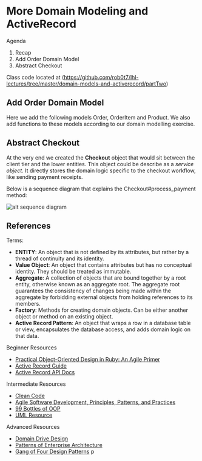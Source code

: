 # More Domain Modeling and ActiveRecord

Agenda

1. Recap
2. Add Order Domain Model
3. Abstract Checkout

Class code located at
(https://github.com/rob0t7/lhl-lectures/tree/master/domain-models-and-activerecord/partTwo)

## Add Order Domain Model

Here we add the following models Order, OrderItem and Product. We also
add functions to these models according to our domain modelling
exercise.

## Abstract Checkout

At the very end we created the **Checkout** object that would sit
between the client tier and the lower entities. This object could be
describe as a *service object*. It directly stores the domain logic
specific to the checkout workflow, like sending payment receipts.

Below is a sequence diagram that explains the Checkout#process_payment
method:

![alt sequence diagram](https://github.com/rob0t7/lhl-lectures/blob/master/domain-models-and-activerecord/partTwo/sequence.png)
## References

Terms:

* **ENTITY**: An object that is not defined by its attributes, but
  rather by a thread of continuity and its identity.
* **Value Object**: An object that contains attributes but has no
  conceptual identity. They should be treated as immutable.
* **Aggregate**: A collection of objects that are bound together by a
  root entity, otherwise known as an aggregate root. The aggregate
  root guarantees the consistency of changes being made within the
  aggregate by forbidding external objects from holding references to
  its members.
* **Factory**: Methods for creating domain objects. Can be either
another object or method on an existing object.
* **Active Record Pattern**: An object that wraps a row in a database
  table or view, encapsulates the database access, and adds domain
  logic on that data.

Beginner Resources

* [Practical Object-Oriented Design in Ruby: An Agile
  Primer](https://www.amazon.ca/Practical-Object-Oriented-Design-Ruby-Primer/dp/0321721330/ref=sr_1_1?ie=UTF8&qid=1527009549&sr=8-1&keywords=Practical+Object-Oriented+Design+in+Ruby%3A+An+Agile+Primer)
* [Active Record Guide](http://guides.rubyonrails.org/)
* [Active Record API Docs](http://api.rubyonrails.org/)

Intermediate Resources

* [Clean
  Code](https://www.amazon.com/Clean-Code-Handbook-Software-Craftsmanship/dp/0132350882/ref=sr_1_1?s=books&ie=UTF8&qid=1527009602&sr=1-1&keywords=clean+code&dpID=515iEcDr1GL&preST=_SX218_BO1,204,203,200_QL40_&dpSrc=srch)
* [Agile Software Development, Principles, Patterns, and Practices](https://www.amazon.com/Software-Development-Principles-Patterns-Practices/dp/0135974445/ref=asap_bc?ie=UTF8)
* [99 Bottles of OOP](https://sandimetz.dpdcart.com/)
* [UML Resource](https://www.amazon.ca/UML-Distilled-Standard-Modeling-Language/dp/0321193687/ref=sr_1_1?s=books&ie=UTF8&qid=1527009685&sr=1-1&keywords=uml)

Advanced Resources

* [Domain Drive Design](https://www.amazon.ca/Domain-Driven-Design-Tackling-Complexity-Software/dp/0321125215/ref=sr_1_1?s=books&ie=UTF8&qid=1527009704&sr=1-1&keywords=domain+driven+design)
* [Patterns of Enterprise Architecture](https://www.amazon.ca/Patterns-Enterprise-Application-Architecture-Martin/dp/0321127420/ref=sr_1_2?s=books&ie=UTF8&qid=1527009718&sr=1-2&keywords=fowler)
* [Gang of Four Design Patterns](https://www.amazon.ca/Design-Patterns-Elements-Reusable-Object-Oriented/dp/0201633612/ref=sr_1_1?s=books&ie=UTF8&qid=1527009743&sr=1-1&keywords=design+patterns)
p
